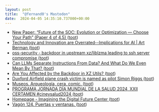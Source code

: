 ```yaml
---
layout: post
title:  "@fernand0's Mastodon"
date:  2024-04-05 14:35:10.737000+00:00
---
```

*  [New Paper: “Future of the SOC: Evolution or Optimization — Choose Your Path” (Paper 4 of 4.5) ](https://medium.com/anton-on-security/new-paper-future-of-the-soc-evolution-or-optimization-choose-your-path-paper-4-of-4-5-1eb477ea8d2) ([toot](https://mastodon.social/@fernand0/112219108850792337))
*  [Technology and Innovation are Overrated--Implications for AI \| Art Berman ](https://www.artberman.com/blog/technology-and-innovation-are-overrated-implications-for-ai) ([toot](https://mastodon.social/@fernand0/112218444412981690))
*  [oss-security - backdoor in upstream xz/liblzma leading to ssh server compromise ](https://www.openwall.com/lists/oss-security/2024/03/29/) ([toot](https://mastodon.social/@fernand0/112218164185809885))
*  [Can LLMs Separate Instructions From Data? And What Do We Even Mean By That? ](https://arxiv.org/html/2403.06833v) ([toot](https://mastodon.social/@fernand0/112217872884441980))
*  [Are You Affected by the Backdoor in XZ Utils? ](https://www.darkreading.com/vulnerabilities-threats/are-you-affected-by-the-backdoor-in-xz-util) ([toot](https://mastodon.social/@fernand0/112217733874766198))
*  [Duxford Airfield plane crash victim is named as pilot Simon Riggs ](https://www.bbc.com/news/articles/cjex992z0wl) ([toot](https://mastodon.social/@fernand0/112216055453228062))
*  [Museos. Arqueología, cera, comic. ](https://avecesunafoto.wordpress.com/2024/04/04/museos-arqueologia-cera-comic) ([toot](https://mastodon.social/@fernand0/112216019511526385))
*  [PROGRAMA JORNADA DÍA MUNDIAL DE LA SALUD 2024, XXII CERTAMEN #cineysalud2024 ](https://cineysalud.blogspot.com/2024/03/programa-jornada-dia-mundial-de-la.htm) ([toot](https://mastodon.social/@fernand0/112214033916449649))
*  [Homepage - Imagining the Digital Future Center ](https://imaginingthedigitalfuture.org) ([toot](https://mastodon.social/@fernand0/112213965281437259))
*  [Vagón 124. Puertas y ventanas. ](https://www.flickr.com/photos/fernand0/53600902537) ([toot](https://mastodon.social/@fernand0/112213694758357325))
